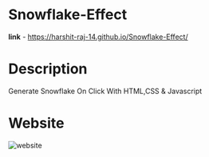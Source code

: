 # Snowflake-Effect

**link** - https://harshit-raj-14.github.io/Snowflake-Effect/

# Description
Generate Snowflake On Click With HTML,CSS & Javascript

# Website
![website](https://user-images.githubusercontent.com/98808802/212558491-41cf33bd-1ec2-41bb-8a81-6d6df2b6dfe8.png)
